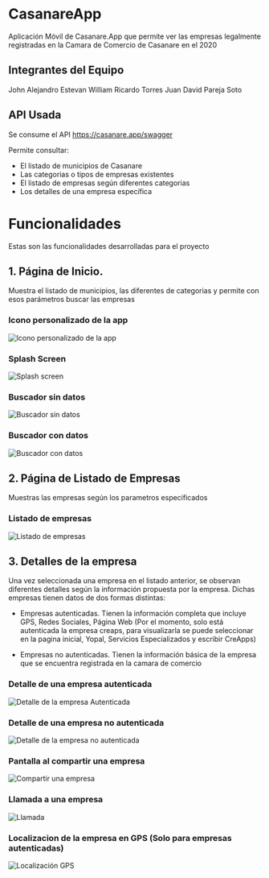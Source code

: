 # CasanareApp

Aplicación Móvil de Casanare.App que permite ver las empresas legalmente registradas en la Camara de Comercio de Casanare en el 2020

## Integrantes del Equipo

John Alejandro Estevan
William Ricardo Torres
Juan David Pareja Soto

## API Usada
Se consume el API https://casanare.app/swagger 

Permite consultar:
- El listado de municipios de Casanare
- Las categorias o tipos de empresas existentes
- El listado de empresas según diferentes categorias
- Los detalles de una empresa específica

# Funcionalidades 
Estas son las funcionalidades desarrolladas para el proyecto
## 1. Página de Inicio.
Muestra el listado de municipios, las diferentes de categorias y permite con esos parámetros buscar las empresas
### Icono personalizado de la app
![Icono personalizado de la app](screenshots/Icono.jpeg)

### Splash Screen
![Splash screen](screenshots/Splash.jpeg)

### Buscador sin datos
![Buscador sin datos](screenshots/Inicio1.jpeg)

### Buscador con datos
![Buscador con datos](screenshots/Inicio2.jpeg)

## 2. Página de Listado de Empresas
Muestras las empresas según los parametros especificados
### Listado de empresas
![Listado de empresas](/screenshots/Listado.jpeg)

## 3. Detalles de la empresa
Una vez seleccionada una empresa en el listado anterior, se observan diferentes detalles según la información propuesta por la empresa. Dichas empresas tienen datos de dos formas distintas:

- Empresas autenticadas. Tienen la información completa que incluye GPS, Redes Sociales, Página Web (Por el momento, solo está autenticada la empresa creaps, para visualizarla se puede seleccionar en la pagina inicial, Yopal, Servicios Especializados y escribir CreApps)

- Empresas no autenticadas. Tienen la información básica de la empresa que se encuentra registrada en la camara de comercio

### Detalle de una empresa autenticada
![Detalle de la empresa Autenticada](screenshots/DetallesEmpresa.jpeg)

### Detalle de una empresa no autenticada
![Detalle de la empresa no autenticada](screenshots/DetalleEmpresa2.jpeg)

### Pantalla al compartir una empresa
![Compartir una empresa](screenshots/Compartir.jpeg)

### Llamada a una empresa
![Llamada](screenshots/Llamar.jpeg)

### Localizacion de la empresa en GPS (Solo para empresas autenticadas)
![Localización GPS](screenshots/Localizacion.jpeg)




